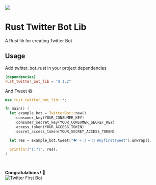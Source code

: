 [![](https://img.shields.io/crates/v/rust_twitter_bot_lib.svg)](https://crates.io/crates/rust_twitter_bot_lib)

# Rust Twitter Bot Lib
A Rust lib for creating Twitter Bot

## Usage
Add twitter_bot_rust in your project dependencies
```toml
[dependencies]
rust_twitter_bot_lib = "0.1.2"
```

And Tweet 😄
```rust
use rust_twitter_bot_lib::*;

fn main() {
  let example_bot = TwitterBot::new()
    .consumer_key(YOUR_CONSUMER_KEY)
    .consumer_secret_key(YOUR_CONSUMER_SECRET_KEY)
    .access_token(YOUR_ACCESS_TOKEN)
    .secret_access_token(YOUR_SECRET_ACCESS_TOKEN);

  let res = example_bot.tweet("🐦 + 🦀 = 💙 #myfirstTweet").unwrap();

  println!("{:?}", res);
}
```
<br/>

**Congratulations ! 🎉**  
![Twitter First Bot](https://image.noelshack.com/fichiers/2019/17/5/1556304403-screen-shot-2019-04-26-at-8-44-01-pm.png)
